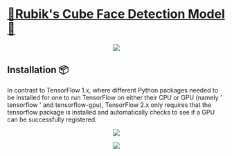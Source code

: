 # [🧮Rubik's Cube Face Detection Model🚦](https://github.com/Hemant-Mulchandani/Rubiks-Cube-Face-Detection-Model)

<p align="center">
  <img src="https://user-images.githubusercontent.com/89768465/194771951-de426a39-4a8e-46e9-a167-9c3bd672f39b.gif">
</p>

## Installation :package:

In contrast to TensorFlow 1.x, where different Python packages needed to be installed for one to run TensorFlow on either their CPU or GPU (namely '  tensorflow  ' and tensorflow-gpu), TensorFlow 2.x only requires that the tensorflow package is installed and automatically checks to see if a GPU can be successfully registered.

<p align="center">
<img src="https://user-images.githubusercontent.com/89768465/194772094-c56c292f-c245-47c1-8d46-9b4c9305afb0.gif">
</p>
<p align="center">
<img src="https://user-images.githubusercontent.com/89768465/194772007-948fac47-29b7-45e9-906f-61e4201c2f99.gif">
</p>
